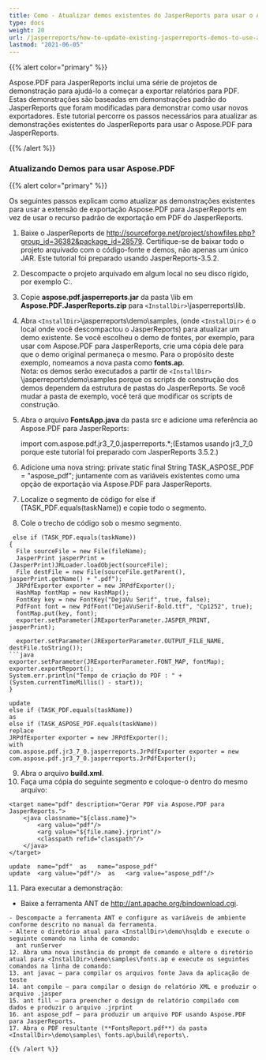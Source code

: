 ```yaml
---
title: Como - Atualizar demos existentes do JasperReports para usar o Aspose.Pdf para JasperReports
type: docs
weight: 20
url: /jasperreports/how-to-update-existing-jasperreports-demos-to-use-aspose-pdf-for-jasperreports/
lastmod: "2021-06-05"
---
```


{{% alert color="primary" %}}

Aspose.PDF para JasperReports inclui uma série de projetos de demonstração para ajudá-lo a começar a exportar relatórios para PDF. Estas demonstrações são baseadas em demonstrações padrão do JasperReports que foram modificadas para demonstrar como usar novos exportadores. Este tutorial percorre os passos necessários para atualizar as demonstrações existentes do JasperReports para usar o Aspose.PDF para JasperReports.

{{% /alert %}}
### **Atualizando Demos para usar Aspose.PDF**

{{% alert color="primary" %}}

Os seguintes passos explicam como atualizar as demonstrações existentes para usar a extensão de exportação Aspose.PDF para JasperReports em vez de usar o recurso padrão de exportação em PDF do JasperReports.

1. Baixe o JasperReports de <http://sourceforge.net/project/showfiles.php?group_id=36382&package_id=28579>.
   Certifique-se de baixar todo o projeto arquivado com o código-fonte e demos, não apenas um único JAR. Este tutorial foi preparado usando JasperReports-3.5.2.  
2. Descompacte o projeto arquivado em algum local no seu disco rígido, por exemplo C:\.  
3. Copie **aspose.pdf.jasperreports.jar** da pasta \lib em **Aspose.PDF.JasperReports.zip** para ```<InstallDir>```\jasperreports\lib.  
4. Abra ```<InstallDir>```\jasperreports\demo\samples, (onde ```<InstallDir>``` é o local onde você descompactou o JasperReports) para atualizar um demo existente. Se você escolheu o demo de fontes, por exemplo, para usar com Aspose.PDF para JasperReports, crie uma cópia dele para que o demo original permaneça o mesmo. Para o propósito deste exemplo, nomeamos a nova pasta como **fonts.ap**.  
Nota: os demos serão executados a partir de ```<InstallDir>``` \jasperreports\demo\samples porque os scripts de construção dos demos dependem da estrutura de pastas do JasperReports. Se você mudar a pasta de exemplo, você terá que modificar os scripts de construção.  
5. Abra o arquivo **FontsApp.java** da pasta src e adicione uma referência ao Aspose.PDF para JasperReports:  

   import com.aspose.pdf.jr3_7_0.jasperreports.*;(Estamos usando jr3_7_0 porque este tutorial foi preparado com JasperReports 3.5.2.)
6. Adicione uma nova string:
   private static final String TASK_ASPOSE_PDF = "aspose_pdf"; juntamente com as variáveis existentes como uma opção de exportação via Aspose.PDF para JasperReports.
7. Localize o segmento de código for else if (TASK_PDF.equals(taskName)) e copie todo o segmento.
8. Cole o trecho de código sob o mesmo segmento.

```
 else if (TASK_PDF.equals(taskName))
{
  File sourceFile = new File(fileName);
  JasperPrint jasperPrint = (JasperPrint)JRLoader.loadObject(sourceFile);
  File destFile = new File(sourceFile.getParent(), jasperPrint.getName() + ".pdf");
  JRPdfExporter exporter = new JRPdfExporter();
  HashMap fontMap = new HashMap();
  FontKey key = new FontKey("DejaVu Serif", true, false);
  PdfFont font = new PdfFont("DejaVuSerif-Bold.ttf", "Cp1252", true);
  fontMap.put(key, font);
  exporter.setParameter(JRExporterParameter.JASPER_PRINT, jasperPrint);

  exporter.setParameter(JRExporterParameter.OUTPUT_FILE_NAME, destFile.toString());
```java
exporter.setParameter(JRExporterParameter.FONT_MAP, fontMap);
exporter.exportReport();
System.err.println("Tempo de criação do PDF : " + (System.currentTimeMillis() - start));
}
```

```
update
else if (TASK_PDF.equals(taskName))
as
else if (TASK_ASPOSE_PDF.equals(taskName))
replace
JRPdfExporter exporter = new JRPdfExporter();
with
com.aspose.pdf.jr3_7_0.jasperreports.JrPdfExporter exporter = new
com.aspose.pdf.jr3_7_0.jasperreports.JrPdfExporter();
```
9. Abra o arquivo **build.xml**.
10. Faça uma cópia do seguinte segmento e coloque-o dentro do mesmo arquivo:

```
<target name="pdf" description="Gerar PDF via Aspose.PDF para JasperReports.">
    <java classname="${class.name}">
        <arg value="pdf"/>
        <arg value="${file.name}.jrprint"/>
        <classpath refid="classpath"/>
    </java>
</target>
```

```
update  name="pdf"  as   name="aspose_pdf"
update  <arg value="pdf"/>  as   <arg value="aspose_pdf"/>
```

11. Para executar a demonstração:

   - Baixe a ferramenta ANT de <http://ant.apache.org/bindownload.cgi>.
```
- Descompacte a ferramenta ANT e configure as variáveis de ambiente conforme descrito no manual da ferramenta.
- Altere o diretório atual para <InstallDir>\demo\hsqldb e execute o seguinte comando na linha de comando:
  ant runServer
12. Abra uma nova instância do prompt de comando e altere o diretório atual para <InstallDir>\demo\samples\fonts.ap e execute os seguintes comandos na linha de comando:
13. ant javac – para compilar os arquivos fonte Java da aplicação de teste
14. ant compile – para compilar o design do relatório XML e produzir o arquivo .jasper
15. ant fill – para preencher o design do relatório compilado com dados e produzir o arquivo .jrprint
16. ant aspose_pdf – para produzir um arquivo PDF usando Aspose.PDF para JasperReports.
17. Abra o PDF resultante (**FontsReport.pdf**) da pasta <InstallDir>\demo\samples\ fonts.ap\build\reports\.

{{% /alert %}}